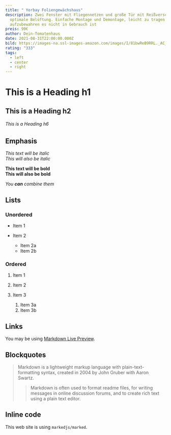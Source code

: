 ```yaml
---
title: " Yorbay Foliengewächshaus"
description: Zwei Fenster mit Fliegennetzen und große Tür mit Reißverschluss für
  optimale Belüftung. Einfache Montage und Demontage, leicht zu tragen und
  aufzubewahren es nicht in Gebrauch ist
preis: 99€
author: Dein-Tomatenhaus
date: 2021-08-31T22:00:00.000Z
bild: https://images-na.ssl-images-amazon.com/images/I/81bwReB9RRL._AC_SL1500_.jpg
rating: "333"
tags:
  - left
  - center
  - right
---
```

# This is a Heading h1

## This is a Heading h2

###### This is a Heading h6

## Emphasis

*This text will be italic*\
*This will also be italic*

**This text will be bold**\
**This will also be bold**

*You **can** combine them*

## Lists

### Unordered

* Item 1
* Item 2

  * Item 2a
  * Item 2b

### Ordered

1. Item 1
2. Item 2
3. Item 3

   1. Item 3a
   2. Item 3b

## Links

You may be using [Markdown Live Preview](https://markdownlivepreview.com/).

## Blockquotes

> Markdown is a lightweight markup language with plain-text-formatting syntax, created in 2004 by John Gruber with Aaron Swartz.
>
> > Markdown is often used to format readme files, for writing messages in online discussion forums, and to create rich text using a plain text editor.

## Inline code

This web site is using `markedjs/marked`.